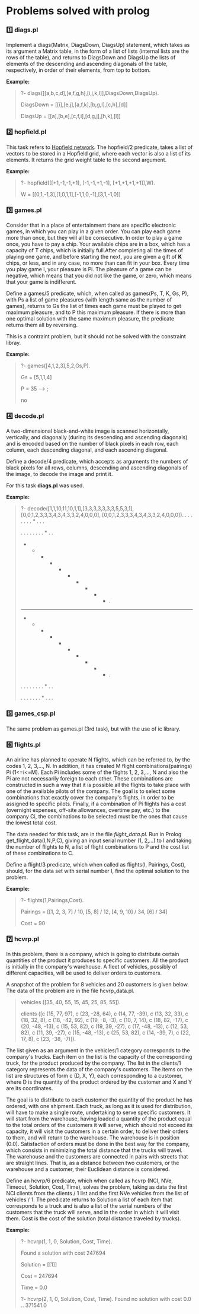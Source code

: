 # Problems solved with prolog

### 1️⃣ diags.pl

<p>Implement a diags(Matrix, DiagsDown, DiagsUp) statement, which takes as its argument a Matrix table, in the form of a list of lists (internal lists are the rows of the table), and returns to DiagsDown and DiagsUp the lists of elements of the descending and ascending diagonals of the table, respectively, in order of their elements, from top to bottom.</p> 

__Example:__

> ?- diags([[a,b,c,d],[e,f,g,h],[i,j,k,l]],DiagsDown,DiagsUp). 
> 
> DiagsDown = [[i],[e,j],[a,f,k],[b,g,l],[c,h],[d]] 
> 
> DiagsUp = [[a],[b,e],[c,f,i],[d,g,j],[h,k],[l]] 

### 2️⃣ hopfield.pl 

<p> This task refers to <a href="https://en.wikipedia.org/wiki/Hopfield_network">Hopfield network</a>. The hopfield/2 predicate, takes a list of vectors to be stored in a Hopfield grid, where each vector is also a list of its elements. It returns the grid weight table to the second argument.</p> 

__Example:__

> ?- hopfield([[+1,-1,-1,+1], [-1,-1,+1,-1], [+1,+1,+1,+1]],W).
> 
> W = [[0,1,-1,3],[1,0,1,1],[-1,1,0,-1],[3,1,-1,0]]

### 3️⃣ games.pl

<p>Consider that in a place of entertainment there are specific electronic games, in which you can play in a given order. You can play each game more than once, but they will all be consecutive. In order to play a game once, you have to pay a chip. Your available chips are in a box, which has a capacity of <b>T</b> chips, which is initially full.After completing all the times of playing one game, and before starting the next, you are given a gift of <b>K</b> chips, or less, and in any case, no more than can fit in your box. Every time you play game i, your pleasure is Pi. The pleasure of a game can be negative, which means that you did not like the game, or zero, which means that your game is indifferent.</p>
<p>Define a games/5 predicate, which, when called as games(Ps, T, K, Gs, P), with Ps a list of game pleasures (with length same as the number of games), returns to Gs the list of times each game must be played to get maximum pleasure, and to P this maximum pleasure. If there is more than one optimal solution with the same maximum pleasure, the predicate returns them all by reversing.</p>
<p> This is a contraint problem, but it should not be solved with the constraint libray.

__Example:__

> ?- games([4,1,2,3],5,2,Gs,P).
> 
> Gs = [5,1,1,4]
>
> P = 35 --> ;
>
> no
  
### 4️⃣ decode.pl

<p>A two-dimensional black-and-white image is scanned horizontally, vertically, and diagonally (during its descending and ascending diagonals) and is encoded based on the number of black pixels in each row, each column, each descending diagonal, and each ascending diagonal.</p>
<p>Define a decode/4 predicate, which accepts as arguments the numbers of black pixels for all rows, columns, descending and ascending diagonals of the image, to decode the image and print it. </p>
<p> For this task <b>diags.pl</b> was used. </p>

__Example:__

> ?- decode([1,1,10,11,10,1,1],[3,3,3,3,3,3,3,5,5,3,1], [0,0,1,2,3,3,3,4,3,4,3,3,2,4,0,0,0], [0,0,1,2,3,3,3,4,3,4,3,3,2,4,0,0,0]).
>. . . . . . . * . . .
>
>. . . . . . . . * . .
>
>* * * * * * * * * * .
>
>* * * * * * * * * * *
>
>* * * * * * * * * * .
>
>. . . . . . . . * . .
>
>. . . . . . . * . . .


### 5️⃣ games_csp.pl

<p> The same problem as games.pl (3rd task), but with the use of ic library.</p>

### 6️⃣ flights.pl

<p> An airline has planned to operate N flights, which can be referred to, by the codes 1, 2, 3,…, N. In addition, it has created M flight combinations(pairings) Pi (1<=i<=M). Each Pi includes some of the flights 1, 2, 3,…, N and also the Pi are not necessarily foreign to each other. These combinations are constructed in such a way that it is possible all the flights to take place with one of the available pilots of the company. The goal is to select some combinations that exactly cover the company's flights, in order to be assigned to specific pilots. Finally, if a combination of Pi flights has a cost (overnight expenses, off-site allowances, overtime pay, etc.) to the company Ci, the combinations to be selected must be the ones that cause the lowest total cost.</p> 

<p>The data needed for this task, are in the file <i>flight_data.pl</i>. Run in Prolog get_flight_data(I,N,P,C), giving an input serial number (1, 2,…) to I and taking the number of flights to N, a list of flight combinations to P and the cost list of these combinations to C.  </p>

<p>Define a flight/3 predicate, which when called as flights(I, Pairings, Cost), should, for the data set with serial number I, find the optimal solution to the problem. </p>

__Example:__

> ?- flights(1,Pairings,Cost).
>
> Pairings = [[1, 2, 3, 7] / 10, [5, 8] / 12, [4, 9, 10] / 34,  [6] / 34]
>
> Cost = 90

### 7️⃣ hcvrp.pl

<p> In this problem, there is a company, which is going to distribute certain quantities of the product it produces to specific customers. All the product is initially in the company's warehouse. A fleet of vehicles, possibly of different capacities, will be used to deliver orders to customers.</p>

<p> A snapshot of the problem for 8 vehicles and 20 customers is given below. The data of the problem are in the file hcvrp_data.pl.</p>

> vehicles ([35, 40, 55, 15, 45, 25, 85, 55]).
> 
> clients ([c (15, 77, 97), c (23, -28, 64), c (14, 77, -39),
 c (13, 32, 33), c (18, 32, 8), c (18, -42, 92),
 c (19, -8, -3), c (10, 7, 14), c (18, 82, -17),
 c (20, -48, -13), c (15, 53, 82), c (19, 39, -27),
 c (17, -48, -13), c (12, 53, 82), c (11, 39, -27),
 c (15, -48, -13), c (25, 53, 82), c (14, -39, 7),
 c (22, 17, 8), c (23, -38, -7)]).
 
 <p> The list given as an argument in the vehicles/1 category corresponds to the company's trucks. Each item on the list is the capacity of the corresponding truck, for the product produced by the company. The list in the clients/1 category represents the data of the company's customers. The items on the list are structures of form c (D, X, Y), each corresponding to a customer, where D is the quantity of the product ordered by the customer and X and Y are its coordinates.</p>
 
 <p>The goal is to distribute to each customer the quantity of the product he has ordered, with one shipment. Each truck, as long as it is used for distribution, will have to make a single route, undertaking to serve specific customers. It will start from the warehouse, having loaded a quantity of the product equal to the total orders of the customers it will serve, which should not exceed its capacity, it will visit the customers in a certain order, to deliver their orders to them, and will return to the warehouse. The warehouse is in position (0.0). Satisfaction of orders must be done in the best way for the company, which consists in minimizing the total distance that the trucks will travel. The warehouse and the customers are connected in pairs with streets that are straight lines. That is, as a distance between two customers, or the warehouse and a customer, their Euclidean distance is considered. </p>
 
<p>Define an hcvrp/6 predicate, which when called as hcvrp (NCl, NVe, Timeout, Solution, Cost, Time), solves the problem, taking as data the first NCl clients from the clients / 1 list and the first NVe vehicles from the list of vehicles / 1. The predicate returns to Solution a list of each item that corresponds to a truck and is also a list of the serial numbers of the customers that the truck will serve, and in the order in which it will visit them. Cost is the cost of the solution (total distance traveled by trucks). </p>

__Example:__

>?- hcvrp(1, 1, 0, Solution, Cost, Time).
>
> Found a solution with cost 247694
> 
> Solution = [[1]]
> 
> Cost = 247694
> 
> Time = 0.0
>
>
> ?- hcvrp(2, 1, 0, Solution, Cost, Time).
> Found no solution with cost 0.0 .. 371541.0
